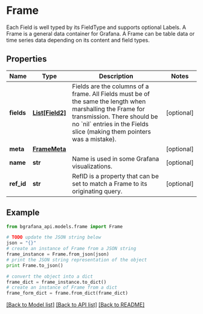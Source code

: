 # Frame

Each Field is well typed by its FieldType and supports optional Labels.  A Frame is a general data container for Grafana. A Frame can be table data or time series data depending on its content and field types.

## Properties
Name | Type | Description | Notes
------------ | ------------- | ------------- | -------------
**fields** | [**List[Field2]**](Field2.md) | Fields are the columns of a frame. All Fields must be of the same the length when marshalling the Frame for transmission. There should be no &#x60;nil&#x60; entries in the Fields slice (making them pointers was a mistake). | [optional] 
**meta** | [**FrameMeta**](FrameMeta.md) |  | [optional] 
**name** | **str** | Name is used in some Grafana visualizations. | [optional] 
**ref_id** | **str** | RefID is a property that can be set to match a Frame to its originating query. | [optional] 

## Example

```python
from bgrafana_api.models.frame import Frame

# TODO update the JSON string below
json = "{}"
# create an instance of Frame from a JSON string
frame_instance = Frame.from_json(json)
# print the JSON string representation of the object
print Frame.to_json()

# convert the object into a dict
frame_dict = frame_instance.to_dict()
# create an instance of Frame from a dict
frame_form_dict = frame.from_dict(frame_dict)
```
[[Back to Model list]](../README.md#documentation-for-models) [[Back to API list]](../README.md#documentation-for-api-endpoints) [[Back to README]](../README.md)


